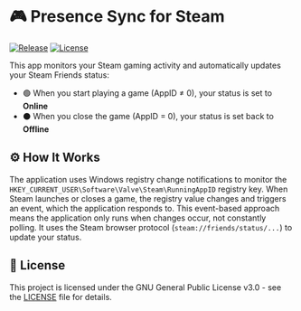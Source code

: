 # 🎮 Presence Sync for Steam

[![Release](https://img.shields.io/github/v/release/danielchalmers/SteamPresenceSync)](https://github.com/danielchalmers/SteamPresenceSync/releases/latest)
[![License](https://img.shields.io/badge/License-GPLv3-blue.svg)](LICENSE)

This app monitors your Steam gaming activity and automatically updates your Steam Friends status:
- 🟢 When you start playing a game (AppID ≠ 0), your status is set to **Online**
- ⚫ When you close the game (AppID = 0), your status is set back to **Offline**

## ⚙️ How It Works

The application uses Windows registry change notifications to monitor the `HKEY_CURRENT_USER\Software\Valve\Steam\RunningAppID` registry key. When Steam launches or closes a game, the registry value changes and triggers an event, which the application responds to. This event-based approach means the application only runs when changes occur, not constantly polling. It uses the Steam browser protocol (`steam://friends/status/...`) to update your status.

## 📄 License
This project is licensed under the GNU General Public License v3.0 - see the [LICENSE](LICENSE) file for details.
